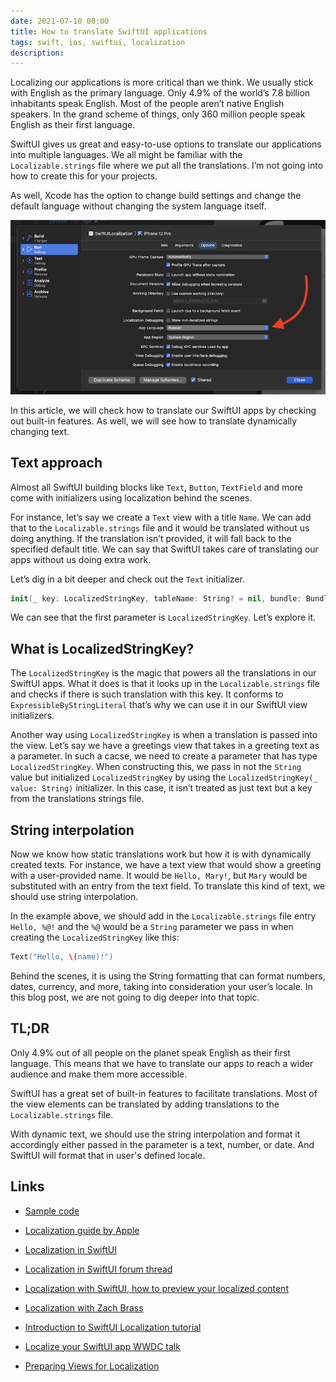 ```yaml
---
date: 2021-07-10 00:00
title: How to translate SwiftUI applications
tags: swift, ios, swiftui, localization
description:
---
```


Localizing our applications is more critical than we think. We usually stick with English as the primary language. Only 4.9% of the world’s 7.8 billion inhabitants speak English. Most of the people aren’t native English speakers. In the grand scheme of things, only 360 million people speak English as their first language.

SwiftUI gives us great and easy-to-use options to translate our applications into multiple languages. We all might be familiar with the `Localizable.strings` file where we put all the translations. I’m not going into how to create this for your projects.

As well, Xcode has the option to change build settings and change the default language without changing the system language itself.

![Change language in Xcode build settings](/assets/swiftui-localization/xcode-build-settings.png)

In this article, we will check how to translate our SwiftUI apps by checking out built-in features. As well, we will see how to translate dynamically changing text.

## Text approach

Almost all SwiftUI building blocks like `Text`, `Button`, `TextField` and more come with initializers using localization behind the scenes.

For instance, let’s say we create a `Text` view with a title `Name`. We can add that to the `Localizable.strings` file and it would be translated without us doing anything. If the translation isn’t provided, it will fall back to the specified default title. We can say that SwiftUI takes care of translating our apps without us doing extra work.

Let’s dig in a bit deeper and check out the `Text` initializer.

```swift
init(_ key: LocalizedStringKey, tableName: String? = nil, bundle: Bundle? = nil, comment: StaticString? = nil)
```

We can see that the first parameter is `LocalizedStringKey`. Let’s explore it.

## What is LocalizedStringKey?

The `LocalizedStringKey` is the magic that powers all the translations in our SwiftUI apps. What it does is that it looks up in the `Localizable.strings` file and checks if there is such translation with this key. It conforms to `ExpressibleByStringLiteral` that’s why we can use it in our SwiftUI view initializers.

Another way using `LocalizedStringKey` is when a translation is passed into the view. Let’s say we have a greetings view that takes in a greeting text as a parameter. In such a cacse, we need to create a parameter that has type `LocalizedStringKey`. When constructing this, we pass in not the `String` value but initialized `LocalizedStringKey` by using the `LocalizedStringKey(_ value: String)` initializer. In this case, it isn’t treated as just text but a key from the translations strings file.

## String interpolation

Now we know how static translations work but how it is with dynamically created texts. For instance, we have a text view that would show a greeting with a user-provided name. It would be `Hello, Mary!`, but `Mary` would be substituted with an entry from the text field. To translate this kind of text, we should use string interpolation.

In the example above, we should add in the `Localizable.strings` file entry `Hello, %@!` and the `%@` would be a `String` parameter we pass in when creating the `LocalizedStringKey` like this:

```swift
Text("Hello, \(name)!")
```

Behind the scenes, it is using the String formatting that can format numbers, dates, currency, and more, taking into consideration your user’s locale. In this blog post, we are not going to dig deeper into that topic.

## TL;DR

Only 4.9% out of all people on the planet speak English as their first language. This means that we have to translate our apps to reach a wider audience and make them more accessible.

SwiftUI has a great set of built-in features to facilitate translations. Most of the view elements can be translated by adding translations to the `Localizable.strings` file.

With dynamic text, we should use the string interpolation and format it accordingly either passed in the parameter is a text, number, or date. And SwiftUI will format that in user's defined locale.

## Links

* [Sample code](https://github.com/fassko/SwiftUILocalization)

* [Localization guide by Apple](https://developer.apple.com/documentation/xcode/localization)
* [Localization in SwiftUI](https://swiftwithmajid.com/2019/10/16/localization-in-swiftui/)
* [Localization in SwiftUI forum thread](https://developer.apple.com/forums/thread/650492)
* [Localization with SwiftUI, how to preview your localized content](https://benoitpasquier.com/localization-swiftui-how-top-preview-localized-content/)
* [Localization with Zach Brass](https://www.empowerapps.show/96)
* [Introduction to SwiftUI Localization tutorial](https://www.ibabbleon.com/swiftui_localization_tutorial.html)
* [Localize your SwiftUI app WWDC talk](https://developer.apple.com/videos/play/wwdc2021-10220)
* [Preparing Views for Localization](https://developer.apple.com/documentation/swiftui/preparing-views-for-localization)